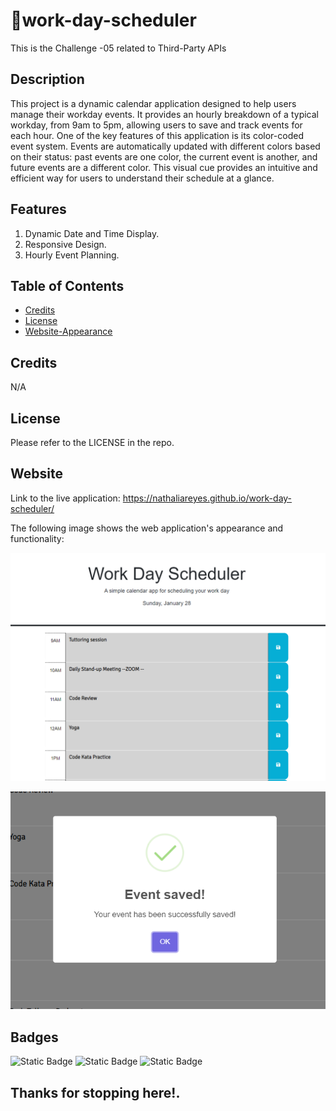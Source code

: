 # 📅work-day-scheduler
This is the Challenge -05 related to Third-Party APIs

## Description
This project is a dynamic calendar application designed to help users manage their workday events. It provides an hourly breakdown of a typical workday, from 9am to 5pm, allowing users to save and track events for each hour. One of the key features of this application is its color-coded event system. Events are automatically updated with different colors based on their status: past events are one color, the current event is another, and future events are a different color. This visual cue provides an intuitive and efficient way for users to understand their schedule at a glance.

## Features

1. Dynamic Date and Time Display.
2. Responsive Design.
3. Hourly Event Planning.

## Table of Contents

- [Credits](#credits)
- [License](#license)
- [Website-Appearance](#website)

## Credits

N/A

## License

Please refer to the LICENSE in the repo.

## Website

Link to the live application: https://nathaliareyes.github.io/work-day-scheduler/

The following image shows the web application's appearance and functionality:

![APPEARANCE-APPLICATION](./assets/img/app-appearance.png)

![SAVE-ALERT](./assets/img/save-feature.png)

## Badges

![Static Badge](https://img.shields.io/badge/HTML-25%25-lightgrey)
![Static Badge](https://img.shields.io/badge/CSS-25%25-blue)
![Static Badge](https://img.shields.io/badge/JAVASCRIPT-50%25-orange)

## Thanks for stopping here!.

